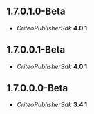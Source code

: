 ## 1.7.0.1.0-Beta

- *CriteoPublisherSdk* **4.0.1**

## 1.7.0.0.1-Beta

- *CriteoPublisherSdk* **4.0.1**

## 1.7.0.0.0-Beta

- *CriteoPublisherSdk* **3.4.1**
